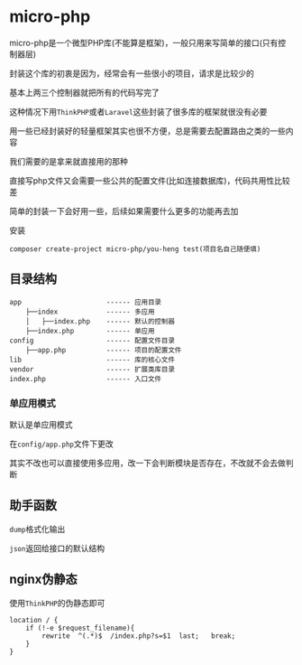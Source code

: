 # micro-php

micro-php是一个微型PHP库(不能算是框架)，一般只用来写简单的接口(只有控制器层)

封装这个库的初衷是因为，经常会有一些很小的项目，请求是比较少的

基本上两三个控制器就把所有的代码写完了

这种情况下用`ThinkPHP`或者`Laravel`这些封装了很多库的框架就很没有必要

用一些已经封装好的轻量框架其实也很不方便，总是需要去配置路由之类的一些内容

我们需要的是拿来就直接用的那种

直接写php文件又会需要一些公共的配置文件(比如连接数据库)，代码共用性比较差

简单的封装一下会好用一些，后续如果需要什么更多的功能再去加

安装

```
composer create-project micro-php/you-heng test(项目名自己随便填)
```

## 目录结构
```
app                     ------ 应用目录
    ├──index            ------ 多应用
    │   ├──index.php    ------ 默认的控制器
    ├──index.php        ------ 单应用
config                  ------ 配置文件目录
    ├──app.php          ------ 项目的配置文件
lib                     ------ 库的核心文件
vendor                  ------ 扩展类库目录
index.php               ------ 入口文件
```

### 单应用模式

默认是单应用模式

在`config/app.php`文件下更改

其实不改也可以直接使用多应用，改一下会判断模块是否存在，不改就不会去做判断

## 助手函数

`dump`格式化输出

`json`返回给接口的默认结构

## nginx伪静态

使用`ThinkPHP`的伪静态即可

```
location / {
	if (!-e $request_filename){
		rewrite  ^(.*)$  /index.php?s=$1  last;   break;
	}
}
```